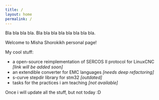 ```yaml
---
title: /
layout: home
permalink: /
---
```


Bla bla bla bla. Bla bla bla bla bla bla bla bla.

Welcome to Misha Shorokikh personal page!

My cool stuff:
 * a open-source reimplementation of SERCOS II protocol for LinuxCNC *[link will be added soon]*
 * an extendible converter for EMC languages *[needs deep refactoring]*
 * s-curve stepdir library for stm32 *[outdated]*
 * tasks for the practices i am teaching *[not available]*
 
Once i will update all the stuff, but not today :D
